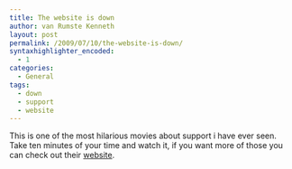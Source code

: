 ```yaml
---
title: The website is down
author: van Rumste Kenneth
layout: post
permalink: /2009/07/10/the-website-is-down/
syntaxhighlighter_encoded:
  - 1
categories:
  - General
tags:
  - down
  - support
  - website
---
```

This is one of the most hilarious movies about support i have ever seen.  
Take ten minutes of your time and watch it, if you want more of those you can check out their <a href="http://www.thewebsiteisdown.com" target="_blank">website</a>.